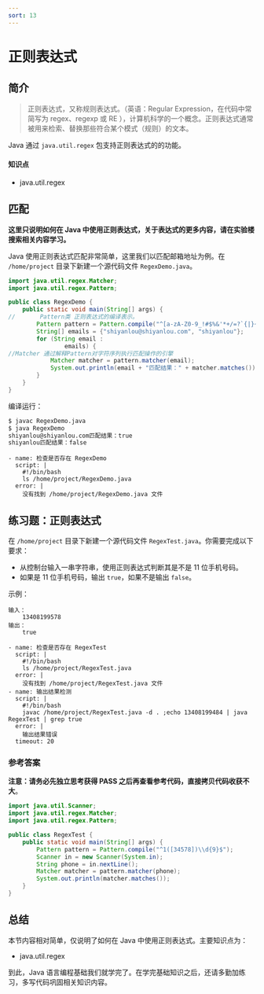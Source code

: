```yaml
---
sort: 13
---
```


# 正则表达式

## 简介

> 正则表达式，又称规则表达式。（英语：Regular Expression，在代码中常简写为 regex、regexp 或 RE ），计算机科学的一个概念。正则表达式通常被用来检索、替换那些符合某个模式（规则）的文本。

Java 通过 `java.util.regex` 包支持正则表达式的的功能。

#### 知识点

- java.util.regex

## 匹配

**这里只说明如何在 Java 中使用正则表达式，关于表达式的更多内容，请在实验楼搜索相关内容学习。**

Java 使用正则表达式匹配非常简单，这里我们以匹配邮箱地址为例。在 `/home/project` 目录下新建一个源代码文件 `RegexDemo.java`。

```java
import java.util.regex.Matcher;
import java.util.regex.Pattern;

public class RegexDemo {
    public static void main(String[] args) {
//       Pattern类 正则表达式的编译表示。
        Pattern pattern = Pattern.compile("^[a-zA-Z0-9_!#$%&'*+/=?`{|}~^.-]+@[a-zA-Z0-9.-]+$");
        String[] emails = {"shiyanlou@shiyanlou.com", "shiyanlou"};
        for (String email :
                emails) {
//Matcher 通过解释Pattern对字符序列执行匹配操作的引擎
            Matcher matcher = pattern.matcher(email);
            System.out.println(email + "匹配结果：" + matcher.matches());
        }
    }
}
```

编译运行：

```bash
$ javac RegexDemo.java
$ java RegexDemo
shiyanlou@shiyanlou.com匹配结果：true
shiyanlou匹配结果：false
```

```checker
- name: 检查是否存在 RegexDemo
  script: |
    #!/bin/bash
    ls /home/project/RegexDemo.java
  error: |
    没有找到 /home/project/RegexDemo.java 文件
```

## 练习题：正则表达式

在 `/home/project` 目录下新建一个源代码文件 `RegexTest.java`。你需要完成以下要求：

- 从控制台输入一串字符串，使用正则表达式判断其是不是 11 位手机号码。
- 如果是 11 位手机号码，输出 `true`，如果不是输出 `false`。

示例：

```shell
输入：
    13408199578
输出：
    true
```

```checker
- name: 检查是否存在 RegexTest
  script: |
    #!/bin/bash
    ls /home/project/RegexTest.java
  error: |
    没有找到 /home/project/RegexTest.java 文件
- name: 输出结果检测
  script: |
    #!/bin/bash
    javac /home/project/RegexTest.java -d . ;echo 13408199484 | java RegexTest | grep true
  error: |
    输出结果错误
  timeout: 20
```

### 参考答案

**注意：请务必先独立思考获得 PASS 之后再查看参考代码，直接拷贝代码收获不大**。

```java
import java.util.Scanner;
import java.util.regex.Matcher;
import java.util.regex.Pattern;

public class RegexTest {
    public static void main(String[] args) {
        Pattern pattern = Pattern.compile("^1([34578])\\d{9}$");
        Scanner in = new Scanner(System.in);
        String phone = in.nextLine();
        Matcher matcher = pattern.matcher(phone);
        System.out.println(matcher.matches());
    }
}
```

## 总结

本节内容相对简单，仅说明了如何在 Java 中使用正则表达式。主要知识点为：

- java.util.regex

到此，Java 语言编程基础我们就学完了。在学完基础知识之后，还请多勤加练习，多写代码巩固相关知识内容。